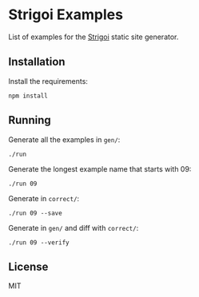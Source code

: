 # Strigoi Examples

List of examples for the [Strigoi][sg] static site generator.

## Installation

Install the requirements:

    npm install

## Running

Generate all the examples in `gen/`:

    ./run

Generate the longest example name that starts with 09:

    ./run 09

Generate in `correct/`:

    ./run 09 --save

Generate  in `gen/` and diff with `correct/`:

    ./run 09 --verify

## License

MIT

[sg]: https://github.com/paul-nechifor/strigoi
